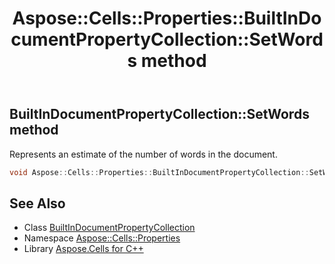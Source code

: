 ﻿---
title: Aspose::Cells::Properties::BuiltInDocumentPropertyCollection::SetWords method
linktitle: SetWords
second_title: Aspose.Cells for C++ API Reference
description: 'Aspose::Cells::Properties::BuiltInDocumentPropertyCollection::SetWords method. Represents an estimate of the number of words in the document in C++.'
type: docs
weight: 6400
url: /cpp/aspose.cells.properties/builtindocumentpropertycollection/setwords/
---
## BuiltInDocumentPropertyCollection::SetWords method


Represents an estimate of the number of words in the document.

```cpp
void Aspose::Cells::Properties::BuiltInDocumentPropertyCollection::SetWords(int32_t value)
```

## See Also

* Class [BuiltInDocumentPropertyCollection](../)
* Namespace [Aspose::Cells::Properties](../../)
* Library [Aspose.Cells for C++](../../../)
